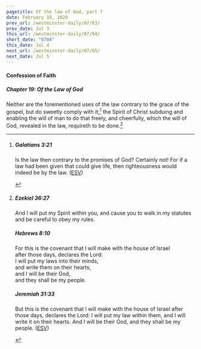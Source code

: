 ```yaml
---
pagetitle: Of the law of God, part 7
date: February 19, 2020
prev_url: /westminster-daily/07/03/
prev_date: Jul 3
this_url: /westminster-daily/07/04/
short_date: "0704"
this_date: Jul 4
next_url: /westminster-daily/07/05/
next_date: Jul 5
---
```


#### Confession of Faith

##### Chapter 19: Of the Law of God

Neither are the forementioned uses of the law contrary to the grace of the gospel, but do sweetly comply with it;[^fnref:wcf1] the Spirit of Christ subduing and enabling the will of man to do that freely, and cheerfully, which the will of God, revealed in the law, requireth to be done.[^fnref:wcf2]

[^fnref:wcf1]: <div class="esv"><h5>Galatians 3:21</h5> <div class="esv-text"><p id="p48003021.01-1">Is the law then contrary to the promises of God? Certainly not! For if a law had been given that could give life, then righteousness would indeed be by the law.  (<a href="http://www.esv.org" class="copyright">ESV</a>)</p> </div> </div>

[^fnref:wcf2]: <div class="esv"><h5>Ezekiel 36:27</h5> <div class="esv-text"><p id="p26036027.01-1">And I will put my Spirit within you, and cause you to walk in my statutes and be careful to obey my rules.</p> </div><h5>Hebrews 8:10</h5> <div class="esv-text"><div class="block-indent"> <p class="line-group" id="p58008010.01-2">For this is the covenant that I will make with the house of Israel<br /> <span class="indent"></span>after those days, declares the Lord:<br /> I will put my laws into their minds,<br /> <span class="indent"></span>and write them on their hearts,<br /> and I will be their God,<br /> <span class="indent"></span>and they shall be my people.</p> </div> </div><h5>Jeremiah 31:33</h5> <div class="esv-text"><p id="p24031033.01-3">But this is the covenant that I will make with the house of Israel after those days, declares the <span class="small-caps">Lord</span>: I will put my law within them, and I will write it on their hearts. And I will be their God, and they shall be my people.  (<a href="http://www.esv.org" class="copyright">ESV</a>)</p> </div> </div>

